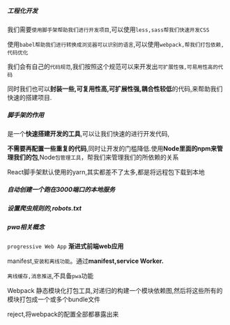 ##### 工程化开发

我们需要`使用脚手架帮助我们进行开发项目`,可以使用`less,sass帮我们快速开发CSS`

使用`babel帮助我们进行转换成浏览器可以识别的语言`,可以使用`webpack,帮我们打包依赖,代码优化`

我们会有自己的`代码规范`,我们按照这个规范可以来开发出`可扩展性强,可易用性高的代码`

同时我们也可以**封装一些,可复用性高,可扩展性强,耦合性较低**的代码,来帮助我们快速的搭建项目.

##### 脚手架的作用

是一个**快速搭建开发的工具**,可以让我们快速的进行开发代码,

**不需要再配置一些重复的代码**,同时让开发的门槛降低.使用**Node里面的npm来管理我们的包**,Node`包管理工具`，帮我们来管理我们的所依赖的关系

React脚手架默认使用的yarn,其实都差不了太多,都是将远程包下载到本地

##### 自动创建一个跑在3000端口的本地服务

##### 设置爬虫规则的,robots.txt

##### pwa相关概念

`progressive Web App` **渐进式前端web应用**

manifest,`安装和离线功能`。通过**manifest,service Worker.**

`离线缓存,消息推送`,不具备`pwa`功能

Webpack 静态模块化打包工具,对递归的构建一个模块依赖图,然后将这些所有的模块打包成一个或多个bundle文件

reject,将webpack的配置全部都暴露出来

